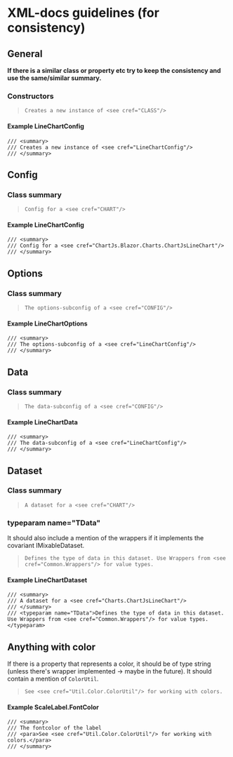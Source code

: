# XML-docs guidelines (for consistency)

## General
**If there is a similar class or property etc try to keep the consistency and use the same/similar summary.**

### Constructors

> `Creates a new instance of <see cref="CLASS"/>`

#### Example LineChartConfig
```
/// <summary>
/// Creates a new instance of <see cref="LineChartConfig"/>
/// </summary>
```

## Config
### Class summary
 
> `Config for a <see cref="CHART"/>`

#### Example LineChartConfig
```
/// <summary>
/// Config for a <see cref="ChartJs.Blazor.Charts.ChartJsLineChart"/>
/// </summary>
```

## Options
### Class summary

> `The options-subconfig of a <see cref="CONFIG"/>`

#### Example LineChartOptions
```
/// <summary>
/// The options-subconfig of a <see cref="LineChartConfig"/>
/// </summary>
```

## Data
### Class summary

> `The data-subconfig of a <see cref="CONFIG"/>`

#### Example LineChartData
```
/// <summary>
/// The data-subconfig of a <see cref="LineChartConfig"/>
/// </summary>
```

## Dataset
### Class summary

> `A dataset for a <see cref="CHART"/>`

### typeparam name="TData"

It should also include a mention of the wrappers if it implements the covariant IMixableDataset.

> `Defines the type of data in this dataset. Use Wrappers from <see cref="Common.Wrappers"/> for value types.`

#### Example LineChartDataset<TData>
```
/// <summary>
/// A dataset for a <see cref="Charts.ChartJsLineChart"/>
/// </summary>
/// <typeparam name="TData">Defines the type of data in this dataset. Use Wrappers from <see cref="Common.Wrappers"/> for value types.</typeparam>
```

## Anything with color

If there is a property that represents a color, it should be of type string (unless there's wrapper implemented -> maybe in the future). It should contain a mention of `ColorUtil`.

> `See <see cref="Util.Color.ColorUtil"/> for working with colors.`

#### Example ScaleLabel.FontColor
```
/// <summary>
/// The fontcolor of the label
/// <para>See <see cref="Util.Color.ColorUtil"/> for working with colors.</para>
/// </summary>
```
